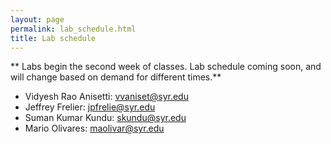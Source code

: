 ```yaml
---
layout: page
permalink: lab_schedule.html
title: Lab schedule
---
```


** Labs begin the second week of classes. Lab schedule coming soon, and will change based on demand for different times.**

* Vidyesh Rao Anisetti: <vvaniset@syr.edu>
* Jeffrey Frelier: <jpfrelie@syr.edu>
* Suman Kumar Kundu: <skundu@syr.edu> 
* Mario Olivares: <maolivar@syr.edu>

<!--

| **Section**    | **Instructor** | **Time** |
|:----------:|:-------------:|:----:|
|M024|Saumik Banerjee 		 |Monday 8:00AM-9:20AM |
|M003|Saumik Banerjee		 |Monday 9:30AM-10:50AM |
|M004|Saumik Banerjee		 |Monday 11:00AM-12:20PM |
|M005|Saumik Banerjee		 |Monday 12:45PM-2:05PM |
|M006|Vidyesh Rao Anisetti       |Monday 2:15PM-3:35PM |
|M007|Vidyesh Rao Anisetti	 |Monday 3:45PM-5:05PM |
|M008|Vidyesh Rao Anisetti	 |Monday 5:15PM-6:35PM |
|M009|Fang Wang		 |Monday 6:45PM-8:05PM |
|M010|Fang Wang		 |Monday 8:15PM-9:35PM |
|M027|Vidyesh Rao Anisetti	 |Tuesday 3:30PM-4:50PM |
|M028|Jeffrey Frelier   		 |Tuesday 5:00PM-6:20PM |
|M029|Jeffrey Frelier   		 |Tuesday 6:30PM-7:50PM |
|M030|Jeffrey Frelier   		 |Tuesday 8:00PM-9:20PM |
|M025|Suman Kundu           	 |Wednesday 8:00AM-9:20AM |
|M011|Suman Kundu		 |Wednesday 9:30AM-10:50AM |
|M012|Mario Olivares  	 	 |Wednesday 11:00AM-12:20PM |
|M013|Mario Olivares             |Wednesday 12:45PM-2:05PM |
|M014|Manu Mannatil		 |Wednesday 2:15PM-3:35PM |
|M015|Mario Olivares		 |Wednesday 3:45PM-5:05PM |
|M016|Fang Wang		 |Wednesday 5:15PM-6:35PM |
|M017|Fang Wang 		 |Wednesday 6:45PM-8:05PM |
|M018|Manu Mannatil	   	 |Wednesday 8:15PM-9:35PM |
|M019|Pan Dong			 |Thursday 5:00PM-6:20PM |
|M020|Pan Dong     		 |Thursday 6:30PM-7:50PM |
|M031|Jeffrey Frelier                 |Thursday 8:00PM-9:20PM |
|M026|Suman Kundu          	 |Friday 8:00AM-9:20AM |
|M021|Pan Dong                	 |Friday 9:30AM-10:50AM |
|M022|Pan Dong  		 |Friday 11:00AM-12:20PM |
|M023|Mario Olivares 		 |Friday 12:45PM-2:05PM |

-->
